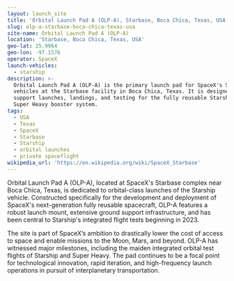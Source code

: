 ```yaml
---
layout: launch_site
title: 'Orbital Launch Pad A (OLP-A), Starbase, Boca Chica, Texas, USA'
slug: olp-a-starbase-boca-chica-texas-usa
site-name: Orbital Launch Pad A (OLP-A)
location: 'Starbase, Boca Chica, Texas, USA'
geo-lat: 25.9964
geo-lon: -97.1576
operator: SpaceX
launch-vehicles:
  - starship
description: >-
  Orbital Launch Pad A (OLP-A) is the primary launch pad for SpaceX's Starship
  vehicles at the Starbase facility in Boca Chica, Texas. It is designed to
  support launches, landings, and testing for the fully reusable Starship and
  Super Heavy booster system.
tags:
  - USA
  - Texas
  - SpaceX
  - Starbase
  - Starship
  - orbital launches
  - private spaceflight
wikipedia_url: 'https://en.wikipedia.org/wiki/SpaceX_Starbase'
---
```

Orbital Launch Pad A (OLP-A), located at SpaceX's Starbase complex near Boca Chica, Texas, is dedicated to orbital-class launches of the Starship vehicle. Constructed specifically for the development and deployment of SpaceX's next-generation fully reusable spacecraft, OLP-A features a robust launch mount, extensive ground support infrastructure, and has been central to Starship's integrated flight tests beginning in 2023.

The site is part of SpaceX’s ambition to drastically lower the cost of access to space and enable missions to the Moon, Mars, and beyond. OLP-A has witnessed major milestones, including the maiden integrated orbital test flights of Starship and Super Heavy. The pad continues to be a focal point for technological innovation, rapid iteration, and high-frequency launch operations in pursuit of interplanetary transportation.
